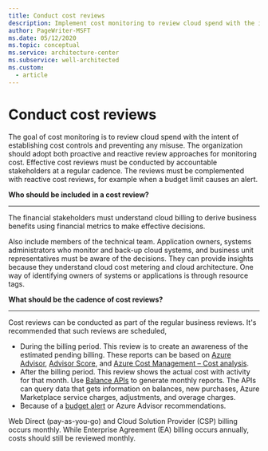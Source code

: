 ```yaml
---
title: Conduct cost reviews
description: Implement cost monitoring to review cloud spend with the intent of establishing cost controls and preventing any misuse.
author: PageWriter-MSFT
ms.date: 05/12/2020
ms.topic: conceptual
ms.service: architecture-center
ms.subservice: well-architected
ms.custom:
  - article
---
```


# Conduct cost reviews
The goal of cost monitoring is to review cloud spend with the intent of establishing cost controls and preventing any misuse. The organization should adopt both proactive and reactive review approaches for monitoring cost. Effective cost reviews must be conducted by accountable stakeholders at a regular cadence. The reviews must be complemented with reactive cost reviews, for example when a budget limit causes an alert.

**Who should be included in a cost review?**  
***

The financial stakeholders must understand cloud billing to derive business benefits using financial metrics to make effective decisions.

Also include members of the technical team. Application owners, systems administrators who monitor and back-up cloud systems, and business unit representatives must be aware of the decisions. They can provide insights because they understand cloud cost metering and cloud architecture. One way of identifying owners of systems or applications is through resource tags.

**What should be the cadence of cost reviews?**
***

Cost reviews can be conducted as part of the regular business reviews. It's recommended that such reviews are scheduled,

- During the billing period. This review is to create an awareness of the estimated pending billing. These reports can be based on [Azure Advisor](/azure/advisor/advisor-cost-recommendations), [Advisor Score](/azure/advisor/azure-advisor-score/), and [Azure Cost Management – Cost analysis](/azure/cost-management-billing/costs/).
- After the billing period. This review shows the actual cost with activity for that month. Use [Balance APIs](/azure/cost-management-billing/manage/consumption-api-overview#balances-api) to generate monthly reports. The APIs can query data  that gets information on balances, new purchases, Azure Marketplace service charges, adjustments, and overage charges.
- Because of a [budget alert](/azure/cost-management/cost-mgt-alerts-monitor-usage-spending) or Azure Advisor recommendations.

Web Direct (pay-as-you-go) and Cloud Solution Provider (CSP) billing occurs monthly. While Enterprise Agreement (EA) billing occurs annually, costs should still be reviewed monthly.
